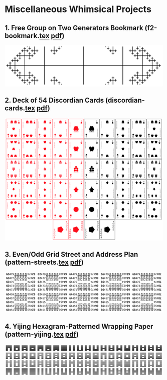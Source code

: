 # Miscellaneous Whimsical Projects

## 1. Free Group on Two Generators Bookmark (f2-bookmark.[tex](f2-bookmark.tex) [pdf](f2-bookmark.pdf))
![f2-bookmark](f2-bookmark.png)

## 2. Deck of 54 Discordian Cards (discordian-cards.[tex](discordian-cards.tex) [pdf](discordian-cards.pdf))
![discordian-cards](discordian-cards.png)

## 3. Even/Odd Grid Street and Address Plan (pattern-streets.[tex](pattern-streets.tex) [pdf](pattern-streets.pdf))
![pattern-streets.png](pattern-streets.png)

## 4. Yijing Hexagram-Patterned Wrapping Paper (pattern-yijing.[tex](pattern-yijing.tex) [pdf](pattern-yijing.tex))
![pattern-yijing.png](pattern-yijing.png)
